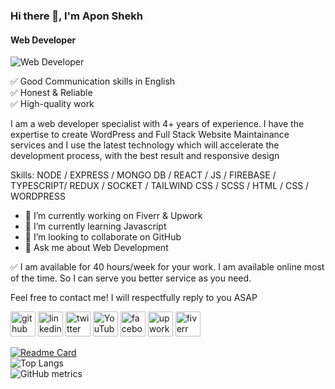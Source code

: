 ### Hi there 👋, I'm Apon Shekh
#### Web Developer
![Web Developer](https://media.licdn.com/dms/image/v2/D5616AQG-m3qK_WLZww/profile-displaybackgroundimage-shrink_350_1400/profile-displaybackgroundimage-shrink_350_1400/0/1722334825383?e=1732147200&v=beta&t=22oR4IMwukYxygCY6zBvWzPdPT3dXXZMjhJoZUUTpvo)

✅ Good Communication skills in English\
✅ Honest & Reliable\
✅ High-quality work

I am a web developer specialist with 4+ years of experience. I have the expertise to create WordPress and Full Stack Website Maintainance services and I use the latest technology which will accelerate the development process, with the best result and responsive design

Skills: NODE / EXPRESS / MONGO DB / REACT / JS / FIREBASE / TYPESCRIPT/ REDUX / SOCKET / TAILWIND CSS / SCSS / HTML / CSS / WORDPRESS

- 🔭 I’m currently working on Fiverr & Upwork 
- 🌱 I’m currently learning Javascript 
- 👯 I’m looking to collaborate on GitHub 
- 💬 Ask me about Web Development

✅ I am available for 40 hours/week for your work. I am available online most of the time. So I can serve you better service as you need.

Feel free to contact me! I will respectfully reply to you ASAP


[<img src='https://cdn.jsdelivr.net/npm/simple-icons@3.0.1/icons/github.svg' alt='github' height='40'>](https://github.com/AponShekh420)  [<img src='https://cdn.jsdelivr.net/npm/simple-icons@3.0.1/icons/linkedin.svg' alt='linkedin' height='40'>](https://www.linkedin.com/in/apon-shekh-1047a6182/)  [<img src='https://cdn.jsdelivr.net/npm/simple-icons@3.0.1/icons/twitter.svg' alt='twitter' height='40'>](https://twitter.com/shekh_apon)  [<img src='https://cdn.jsdelivr.net/npm/simple-icons@3.0.1/icons/youtube.svg' alt='YouTube' height='40'>](https://www.youtube.com/channel/APONSHEKH) [<img src='https://cdn.jsdelivr.net/npm/simple-icons@3.0.1/icons/facebook.svg' alt='facebook' height='40'>](https://www.facebook.com/freelancer.apon.shekh)  [<img src='https://cdn.jsdelivr.net/npm/simple-icons@3.0.1/icons/upwork.svg' alt='upwork' height='40'>](https://www.upwork.com/freelancers/~01f3627c5e77d2c879)  [<img src='https://cdn.jsdelivr.net/npm/simple-icons@3.0.1/icons/fiverr.svg' alt='fiverr' height='40'>](https://www.fiverr.com/aponshekh420)  



[![Readme Card](https://github-readme-stats.vercel.app/api/pin/?username=anuraghazra&repo=github-readme-stats)](https://github.com/anuraghazra/github-readme-stats)\
![Top Langs](https://github-readme-stats.vercel.app/api/top-langs/?username=anuraghazra&layout=compact)\
![GitHub metrics](https://metrics.lecoq.io/AponShekh420)  

